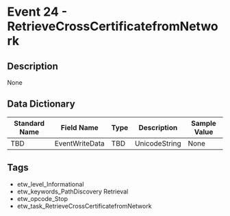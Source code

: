 # Event 24 - RetrieveCrossCertificatefromNetwork

## Description
None

## Data Dictionary
|Standard Name|Field Name|Type|Description|Sample Value|
|---|---|---|---|---|
|TBD|EventWriteData|TBD|UnicodeString|None|None|

## Tags
* etw_level_Informational
* etw_keywords_PathDiscovery Retrieval
* etw_opcode_Stop
* etw_task_RetrieveCrossCertificatefromNetwork